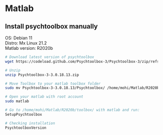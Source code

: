 # Matlab

## Install psychtoolbox manually

OS: Debian 11 <br /> 
Distro: Mx Linux 21.2 <br />
Matlab version: R2020b <br />

```bash
# Download latest version of psychtoolbox
wget https://codeload.github.com/Psychtoolbox-3/Psychtoolbox-3/zip/refs/tags/3.0.18.13

# Unzip 
unzip Psychtoolbox-3-3.0.18.13.zip

# Move Toolbox to your matlab toolbox folder
sudo mv Psychtoolbox-3-3.0.18.13/Psychtoolbox/ /home/mohi/Matlab/R2020b/toolbox/

# Open your matlab with root account
sudo matlab

# Go to /home/mohi/Matlab/R2020b/toolbox/ with matlab and run:
SetupPsychtoolbox

# Checking installation
PsychtoolboxVersion
```